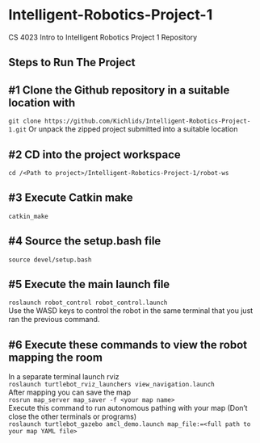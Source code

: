 # Intelligent-Robotics-Project-1
CS 4023 Intro to Intelligent Robotics Project 1 Repository

## Steps to Run The Project 

## #1 Clone the Github repository in a suitable location with
`git clone https://github.com/Kichlids/Intelligent-Robotics-Project-1.git`
Or unpack the zipped project submitted into a suitable location

## #2 CD into the project workspace
`cd /<Path to project>/Intelligent-Robotics-Project-1/robot-ws`

## #3 Execute Catkin make
`catkin_make`

## #4 Source the setup.bash file
`source devel/setup.bash`

## #5 Execute the main launch file
`roslaunch robot_control robot_control.launch`   
Use the WASD keys to control the robot in the same terminal that you just ran the previous command.

## #6 Execute these commands to view the robot mapping the room
In a separate terminal launch rviz   
`roslaunch turtlebot_rviz_launchers view_navigation.launch`   
After mapping you can save the map   
`rosrun map_server map_saver -f <your map name>`   
Execute this command to run autonomous pathing with your map (Don’t close the other terminals or programs)   
`roslaunch turtlebot_gazebo amcl_demo.launch map_file:=<full path to your map YAML file>`
